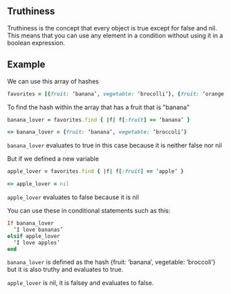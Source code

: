## Truthiness

Truthiness is the concept that every object is true except for false and nil. This means that you can use any element in a condition without using it in a boolean expression.


## Example

We can use this array of hashes

```ruby
favorites = [{fruit: ‘banana’, vegetable: ‘brocolli’}, {fruit: ‘orange’, vegetable: ‘celery’}]
```
To find the hash within the array that has a fruit that is "banana"

```ruby
banana_lover = favorites.find { |f| f[:fruit] == ‘banana’ }

=> banana_lover = {fruit: ‘banana’, vegetable: ‘broccoli’}
```

`banana_lover` evaluates to true in this case because it is neither false nor nil

But if we defined a new variable 

```ruby
apple_lover = favorites.find { |f| f[:fruit] == ‘apple’ }

=> apple_lover = nil
```

`apple_lover` evaluates to false because it is nil


You can use these in conditional statements such as this:

```ruby
If banana_lover
  ‘I love bananas’
elsif apple_lover
  ‘I love apples’
end
```

`banana_lover` is defined as the hash {fruit: ‘banana’, vegetable: ‘broccoli’} but it is also truthy and evaluates to true.

`apple_lover` is nil, it is falsey and evaluates to false.
